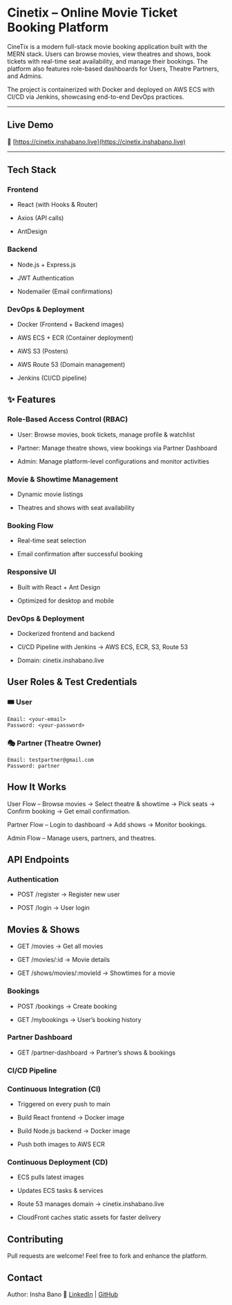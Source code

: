 #  Cinetix – Online Movie Ticket Booking Platform  

CineTix is a modern full-stack movie booking application built with the MERN stack. Users can browse movies, view theatres and shows, book tickets with real-time seat availability, and manage their bookings. The platform also features role-based dashboards for Users, Theatre Partners, and Admins.

The project is containerized with Docker and deployed on AWS ECS with CI/CD via Jenkins, showcasing end-to-end DevOps practices. 

---

##  Live Demo  
🔗 [https://cinetix.inshabano.live](https://cinetix.inshabano.live)  

---
## Tech Stack

### Frontend

- React (with Hooks & Router)

- Axios (API calls)

- AntDesign

### Backend

- Node.js + Express.js

- JWT Authentication

- Nodemailer (Email confirmations)

### DevOps & Deployment

- Docker (Frontend + Backend images)

- AWS ECS + ECR (Container deployment)

- AWS S3 (Posters)

- AWS Route 53 (Domain management)

- Jenkins (CI/CD pipeline)

## ✨ Features
### Role-Based Access Control (RBAC)

- User: Browse movies, book tickets, manage profile & watchlist

- Partner: Manage theatre shows, view bookings via Partner Dashboard
  
- Admin: Manage platform-level configurations and monitor activities

### Movie & Showtime Management

- Dynamic movie listings

- Theatres and shows with seat availability

### Booking Flow

- Real-time seat selection

- Email confirmation after successful booking
  
### Responsive UI

- Built with React + Ant Design

- Optimized for desktop and mobile

### DevOps & Deployment

- Dockerized frontend and backend
  
- CI/CD Pipeline with Jenkins → AWS ECS, ECR, S3, Route 53
  
- Domain: cinetix.inshabano.live


## User Roles & Test Credentials  

### 🎟 User 
```plaintext
Email: <your-email>  
Password: <your-password>

```

### 🎭 Partner (Theatre Owner)
```plaintext
Email: testpartner@gmail.com  
Password: partner
```

## How It Works

User Flow – Browse movies → Select theatre & showtime → Pick seats → Confirm booking → Get email confirmation.

Partner Flow – Login to dashboard → Add shows → Monitor bookings.

Admin Flow – Manage users, partners, and theatres.

##  API Endpoints
### Authentication

- POST /register → Register new user

- POST /login → User login

## Movies & Shows

- GET /movies → Get all movies

- GET /movies/:id → Movie details

- GET /shows/movies/:movieId → Showtimes for a movie

### Bookings

- POST /bookings → Create booking

- GET /mybookings → User’s booking history

### Partner Dashboard

- GET /partner-dashboard → Partner’s shows & bookings

### CI/CD Pipeline
### Continuous Integration (CI)

- Triggered on every push to main

- Build React frontend → Docker image

- Build Node.js backend → Docker image

- Push both images to AWS ECR

### Continuous Deployment (CD)

- ECS pulls latest images

- Updates ECS tasks & services

- Route 53 manages domain → cinetix.inshabano.live

- CloudFront caches static assets for faster delivery

## Contributing

Pull requests are welcome! Feel free to fork and enhance the platform.

## Contact

Author: Insha Bano
🔗 [LinkedIn](https://www.linkedin.com/in/insha-bano-971866247/) | [GitHub](https://github.com/inshabano) 

